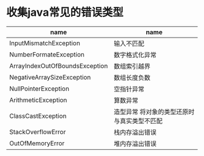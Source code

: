 # 收集java常见的错误类型

| name                           | name                                           |
| ------------------------------ | ---------------------------------------------- |
| InputMismatchException         | 输入不匹配                                     |
| NumberFormateException         | 数字格式化异常                                 |
| ArrayIndexOutOfBoundsException | 数组索引越界                                   |
| NegativeArraySizeException     | 数组长度负数                                   |
| NullPointerException           | 空指针异常                                     |
| ArithmeticException            | 算数异常                                       |
| ClassCastException             | 造型异常  将对象的类型还原时  与真实类型不匹配 |
| StackOverflowError             | 栈内存溢出错误                                 |
| OutOfMemoryError               | 堆内存溢出错误                                 |

